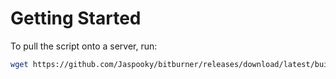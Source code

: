 # Getting Started

To pull the script onto a server, run:

```bash
wget https://github.com/Jaspooky/bitburner/releases/download/latest/build.js build.js
```
